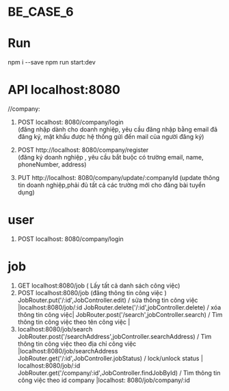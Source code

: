 # BE_CASE_6

# Run

npm i --save
npm run start:dev

# API localhost:8080

//company:

1. POST localhost: 8080/company/login  
   (đăng nhập dành cho doanh nghiệp, yêu cầu đăng nhập bằng email đã đăng ký, mật khẩu được hệ thống gửi đến mail của
   người đăng ký)

2. POST http://localhost: 8080/company/register  
   (đăng ký doanh nghiệp , yêu cầu bắt buộc có trường email, name, phoneNumber, address)

3. PUT http://localhost: 8080/company/update/:companyId
   (update thông tin doanh nghiệp,phải đủ tất cả các trường mới cho đăng bài tuyển dụng)

# user

1. POST localhost: 8080/company/login

# job

1. GET localhost:8080/job ( Lấy tất cả danh sách công việc)
2. POST localhost:8080/job (đăng thông tin công việc )
   JobRouter.put('/:id',JobController.edit) / sửa thông tin công việc |localhost:8080/job/:id
   JobRouter.delete('/:id',jobController.delete) / xóa thông tin công việc|
   JobRouter.post('/search',jobController.search) / Tìm thông tin công việc theo tên công việc |
3. localhost:8080/job/search
   JobRouter.post('/searchAddress',jobController.searchAddress) / Tìm thông tin công việc theo địa chỉ công việc
   |localhost:8080/job/searchAddress
   JobRouter.get('/:id',JobController.jobStatus) / lock/unlock status | localhost:8080/job/:id
   JobRouter.get('/company/:id',JobController.findJobById) / Tìm thông tin công việc theo id company |localhost:
   8080/job/company/:id